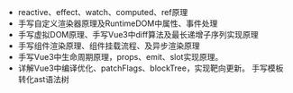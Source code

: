 - reactive、effect、watch、computed、ref原理
- 手写自定义渲染器原理及RuntimeDOM中属性、事件处理
- 手写虚拟DOM原理、手写Vue3中diff算法及最长递增子序列实现原理
- 手写组件渲染原理、组件挂载流程、及异步渲染原理
- 手写Vue3中生命周期原理，props、emit、slot实现原理。
- 详解Vue3中编译优化、patchFlags、blockTree，实现靶向更新。 手写模板转化ast语法树

